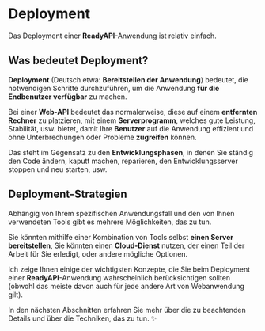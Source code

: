 # Deployment

Das Deployment einer **ReadyAPI**-Anwendung ist relativ einfach.

## Was bedeutet Deployment?

**Deployment** (Deutsch etwa: **Bereitstellen der Anwendung**) bedeutet, die notwendigen Schritte durchzuführen, um die Anwendung **für die Endbenutzer verfügbar** zu machen.

Bei einer **Web-API** bedeutet das normalerweise, diese auf einem **entfernten Rechner** zu platzieren, mit einem **Serverprogramm**, welches gute Leistung, Stabilität, usw. bietet, damit Ihre **Benutzer** auf die Anwendung effizient und ohne Unterbrechungen oder Probleme **zugreifen** können.

Das steht im Gegensatz zu den **Entwicklungsphasen**, in denen Sie ständig den Code ändern, kaputt machen, reparieren, den Entwicklungsserver stoppen und neu starten, usw.

## Deployment-Strategien

Abhängig von Ihrem spezifischen Anwendungsfall und den von Ihnen verwendeten Tools gibt es mehrere Möglichkeiten, das zu tun.

Sie könnten mithilfe einer Kombination von Tools selbst **einen Server bereitstellen**, Sie könnten einen **Cloud-Dienst** nutzen, der einen Teil der Arbeit für Sie erledigt, oder andere mögliche Optionen.

Ich zeige Ihnen einige der wichtigsten Konzepte, die Sie beim Deployment einer **ReadyAPI**-Anwendung wahrscheinlich berücksichtigen sollten (obwohl das meiste davon auch für jede andere Art von Webanwendung gilt).

In den nächsten Abschnitten erfahren Sie mehr über die zu beachtenden Details und über die Techniken, das zu tun. ✨

